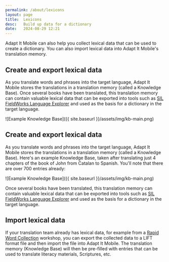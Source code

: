 ```yaml
---
permalink: /about/lexicons
layout: page
title:  Lexicons
desc:   Build up data for a dictionary
date:   2024-08-29 12:21
---
```


Adapt It Mobile can also help you collect lexical data that can be used to create a dictionary. You can also import lexical data into Adapt It Mobile's translation memory.

<div class="wrap"><div class="hero-line">

## Create and export lexical data

As you translate words and phrases into the target language, Adapt It Mobile stores the translations in a translation memory (called a Knowledge Base). 
Once several books have been translated, this translation memory can contain valuable lexical data that can be exported into tools such as [SIL FieldWorks Language Explorer](https://software.sil.org/fieldworks/) and used as the basis for a dictionary in the target language.
          
</div><div class="hero-line">

![Example Knowledge Base]({{ site.baseurl }}/assets/img/kb-main.png)

</div></div>

## Create and export lexical data

As you translate words and phrases into the target language, Adapt It Mobile stores the translations in a translation memory (called a Knowledge Base). Here's an example Knowledge Base, taken after translating just 4 chapters of the book of John from Catalan to Spanish. You'll note that there are over 700 entries already:

![Example Knowledge Base]({{ site.baseurl }}/assets/img/kb-main.png)

Once several books have been translated, this translation memory can contain valuable lexical data that can be exported into tools such as [SIL FieldWorks Language Explorer](https://software.sil.org/fieldworks/) and used as the basis for a dictionary in the target language.

## Import lexical data

If your translation team already has lexical data, for example from a [Rapid Word Collection](https://rapidwords.net/) workshop, you can export the collected data to a LIFT format file and then import the file into Adapt It Mobile. The translation memory (Knowledge Base) will then be pre-filled with entries that can be used to translate literacy materials, Scriptures, etc.
